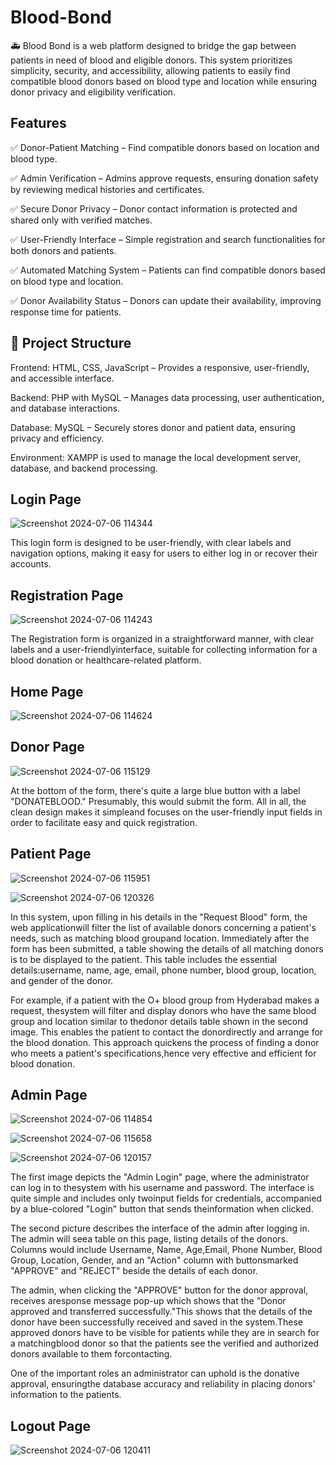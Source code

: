 
# Blood-Bond
🚑 Blood Bond is a web platform designed to bridge the gap between patients in need of blood and eligible donors. This system prioritizes simplicity, security, and accessibility, allowing patients to easily find compatible blood donors based on blood type and location while ensuring donor privacy and eligibility verification.

## Features
✅ Donor-Patient Matching – Find compatible donors based on location and blood type.

✅ Admin Verification – Admins approve requests, ensuring donation safety by reviewing medical histories and certificates.

✅ Secure Donor Privacy – Donor contact information is protected and shared only with verified matches.

✅ User-Friendly Interface – Simple registration and search functionalities for both donors and patients.

✅ Automated Matching System – Patients can find compatible donors based on blood type and location.

✅ Donor Availability Status – Donors can update their availability, improving response time for patients.

## 🔧 Project Structure

 Frontend: HTML, CSS, JavaScript – Provides a responsive, user-friendly, and accessible interface.

 Backend: PHP with MySQL – Manages data processing, user authentication, and database interactions.

 Database: MySQL – Securely stores donor and patient data, ensuring privacy and efficiency.

 Environment: XAMPP is used to manage the local development server, database, and backend processing.


## Login Page

![Screenshot 2024-07-06 114344](https://github.com/user-attachments/assets/013938c2-e395-4c17-a6e0-2769d840c9ee)

This login form is designed to be user-friendly, with clear labels and navigation options, making it easy for users to either log in or recover their accounts.

## Registration Page

![Screenshot 2024-07-06 114243](https://github.com/user-attachments/assets/f4ada254-0c3a-4cb0-bd6f-033f4589b25b)

The Registration form is organized in a straightforward manner, with clear labels and a user-friendlyinterface, suitable for collecting information for a blood donation or healthcare-related platform.

## Home Page

![Screenshot 2024-07-06 114624](https://github.com/user-attachments/assets/4af5ac45-539c-4988-bd47-8344de1dc434)


## Donor Page

![Screenshot 2024-07-06 115129](https://github.com/user-attachments/assets/778bac6a-7aae-4f94-a684-e10ca5e2e15e)

At the bottom of the form, there's quite a large blue button with a label "DONATEBLOOD." Presumably, this would submit the form. All in all, the clean design makes it simpleand focuses on the user-friendly input fields in order to facilitate easy and quick registration.

## Patient Page

![Screenshot 2024-07-06 115951](https://github.com/user-attachments/assets/bf3b5a70-41de-4445-8caa-878677646664)

![Screenshot 2024-07-06 120326](https://github.com/user-attachments/assets/60b076e1-09ac-4e9c-8499-25c12acdb31f)

In this system, upon filling in his details in the "Request Blood" form, the web applicationwill filter the list of available donors concerning a patient's needs, such as matching blood groupand location. Immediately after the form has been submitted, a table showing the details of all matching donors is to be displayed to the patient. This table includes the essential details:username, name, age, email, phone number, blood group, location, and gender of the donor.

For example, if a patient with the O+ blood group from Hyderabad makes a request, thesystem will filter and display donors who have the same blood group and location similar to thedonor details table shown in the second image. This enables the patient to contact the donordirectly and arrange for the blood donation.
This approach quickens the process of finding a donor who meets a patient's specifications,hence very effective and efficient for blood donation.

## Admin Page

![Screenshot 2024-07-06 114854](https://github.com/user-attachments/assets/c362c1c4-3bd7-4bbc-a1ac-29f1728b7504)



![Screenshot 2024-07-06 115658](https://github.com/user-attachments/assets/a7f03041-50e4-4f15-a9fe-17d39f317d52)



![Screenshot 2024-07-06 120157](https://github.com/user-attachments/assets/8c9ab189-b19e-450a-b0b8-e0bb0ad72fda)

The first image depicts the "Admin Login" page, where the administrator can log in to thesystem with his username and password. The interface is quite simple and includes only twoinput fields for credentials, accompanied by a blue-colored "Login" button that sends theinformation when clicked.

The second picture describes the interface of the admin after logging in. The admin will seea table on this page, listing details of the donors. Columns would include Username, Name, Age,Email, Phone Number, Blood Group, Location, Gender, and an "Action" column with buttonsmarked "APPROVE" and "REJECT" beside the details of each donor.

The admin, when clicking the "APPROVE" button for the donor approval, receives aresponse message pop-up which shows that the "Donor approved and transferred successfully."This shows that the details of the donor have been successfully received and saved in the system.These approved donors have to be visible for patients while they are in search for a matchingblood donor so that the patients see the verified and authorized donors available to them forcontacting.

One of the important roles an administrator can uphold is the donative approval, ensuringthe database accuracy and reliability in placing donors' information to the patients.

## Logout Page

![Screenshot 2024-07-06 120411](https://github.com/user-attachments/assets/a6e04fa1-45c2-4793-990c-1ca87c80c25b)





